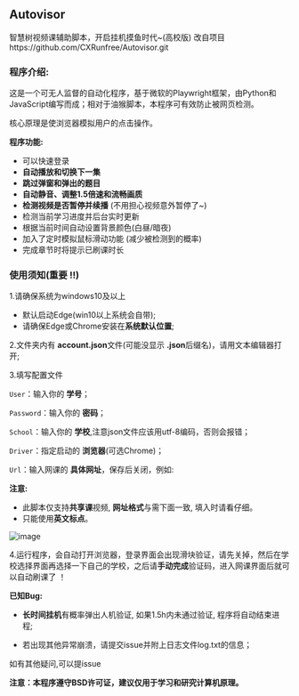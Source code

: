## Autovisor

智慧树视频课辅助脚本，开启挂机摸鱼时代~(高校版)
改自项目https://github.com/CXRunfree/Autovisor.git


### **程序介绍:**

​	这是一个可无人监督的自动化程序，基于微软的Playwright框架，由Python和JavaScript编写而成；相对于油猴脚本，本程序可有效防止被网页检测。

核心原理是使浏览器模拟用户的点击操作。

**程序功能:**

- 可以快速登录
- **自动播放和切换下一集**
- **跳过弹窗和弹出的题目**
- **自动静音、调整1.5倍速和流畅画质**
- **检测视频是否暂停并续播** (不用担心视频意外暂停了~)
- 检测当前学习进度并后台实时更新
- 根据当前时间自动设置背景颜色(白昼/暗夜)
- 加入了定时模拟鼠标滑动功能 (减少被检测到的概率)
- 完成章节时将提示已刷课时长


### 使用须知(重要 !!)
1.请确保系统为windows10及以上

- 默认启动Edge(win10以上系统会自带);
- 请确保Edge或Chrome安装在**系统默认位置**;

2.文件夹内有 **account.json**文件(可能没显示 **.json**后缀名)，请用文本编辑器打开;

3.填写配置文件

`User`：输入你的 **学号**；

`Password`：输入你的 **密码**；

`School`：输入你的 **学校**,注意json文件应该用utf-8编码，否则会报错；

`Driver`：指定启动的 **浏览器**(可选Chrome)；

`Url`：输入网课的 **具体网址**，保存后关闭，例如:

**注意:**

- 此脚本仅支持**共享课**视频, **网址格式**与需下面一致, 填入时请看仔细。
- 只能使用**英文标点**。	

![image](https://github.com/CXRunfree/Autovisor/assets/79365257/4e367835-3aaf-4d7b-8231-721695d17f83)



4.运行程序，会自动打开浏览器，登录界面会出现滑块验证，请先关掉，然后在学校选择界面再选择一下自己的学校，之后请**手动完成**验证码，进入网课界面后就可以自动刷课了 ！

**已知Bug:**

- **长时间挂机**有概率弹出人机验证, 如果1.5h内未通过验证, 程序将自动结束进程; 

- 若出现其他异常崩溃，请提交issue并附上日志文件log.txt的信息；

如有其他疑问,可以提issue


**注意：本程序遵守BSD许可证，建议仅用于学习和研究计算机原理。**
